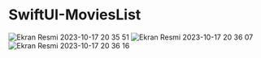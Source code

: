 # SwiftUI-MoviesList
![Ekran Resmi 2023-10-17 20 35 51](https://github.com/mkemalarda/SwiftUI-MoviesList/assets/101436801/dae400ae-879c-4610-a458-3513d06d9076)
![Ekran Resmi 2023-10-17 20 36 07](https://github.com/mkemalarda/SwiftUI-MoviesList/assets/101436801/4403ff18-c714-41f7-aad0-37b117b8a678)
![Ekran Resmi 2023-10-17 20 36 16](https://github.com/mkemalarda/SwiftUI-MoviesList/assets/101436801/45c67624-24be-43cd-bfe4-8e0c3b6fadb7)
